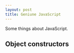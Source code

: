 ```yaml
---
layout: post
title: Geniune JavaScript
---
```


Some things about JavaScript.


## Object constructors

<script async src="//jsfiddle.net/lthr/qz6dq6t2/embed/js,result/"></script>
